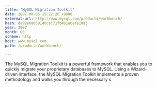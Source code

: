 ```yaml
---
title: "MySQL Migration Toolkit"
date: 2007-08-05 15:22:20 +0000
external-url: http://www.mysql.com/products/workbench/
hash: da92e60059140cac71fb481e6efe18a3
year: 2007
month: 08
scheme: http
host: www.mysql.com
path: /products/workbench/

---
```


The MySQL Migration Toolkit is a powerful framework that enables you to quickly migrate your proprietary databases to MySQL. Using a Wizard-driven interface, the MySQL Migration Toolkit implements a proven methodology and walks you through the necessary s
